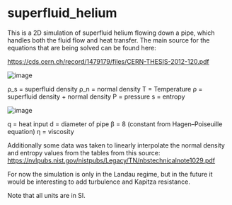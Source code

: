 # superfluid_helium
This is a 2D simulation of superfluid helium flowing down a pipe, which handles both the fluid flow and heat transfer.
The main source for the equations that are being solved can be found here:

https://cds.cern.ch/record/1479179/files/CERN-THESIS-2012-120.pdf

![image](https://github.com/user-attachments/assets/4fdba8fa-bdf1-47c9-b3db-5567d48c8b6b)

ρ_s = superfluid density
ρ_n = normal density
T = Temperature
ρ = superfluid density + normal density
P = pressure
s = entropy

![image](https://github.com/user-attachments/assets/13842639-e58e-4309-ba58-6ebc1eaede54)

q = heat input
d = diameter of pipe
β = 8 (constant from Hagen–Poiseuille equation)
η = viscosity

Additionally some data was taken to linearly interpolate the normal density and entropy values from the tables from this source:
https://nvlpubs.nist.gov/nistpubs/Legacy/TN/nbstechnicalnote1029.pdf


For now the simulation is only in the Landau regime, but in the future it would be interesting to add turbulence and Kapitza resistance.

Note that all units are in SI.
